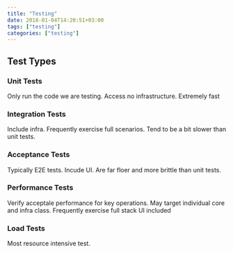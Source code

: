 ```yaml
---
title: "Testing"
date: 2018-01-04T14:20:51+03:00
tags: ["testing"]
categories: ["testing"]
---
```


## Test Types

### Unit Tests

Only run the code we are testing. Access no infrastructure. Extremely fast

### Integration Tests

Include infra. Frequently exercise full scenarios. Tend to be a bit slower than unit tests.

### Acceptance Tests

Typically E2E tests. Incude UI. Are far floer and more brittle than unit tests.

### Performance Tests

Verify acceptale performance for key operations. May target individual core and infra class. Frequently exercise full stack UI included

### Load Tests

Most resource intensive test.